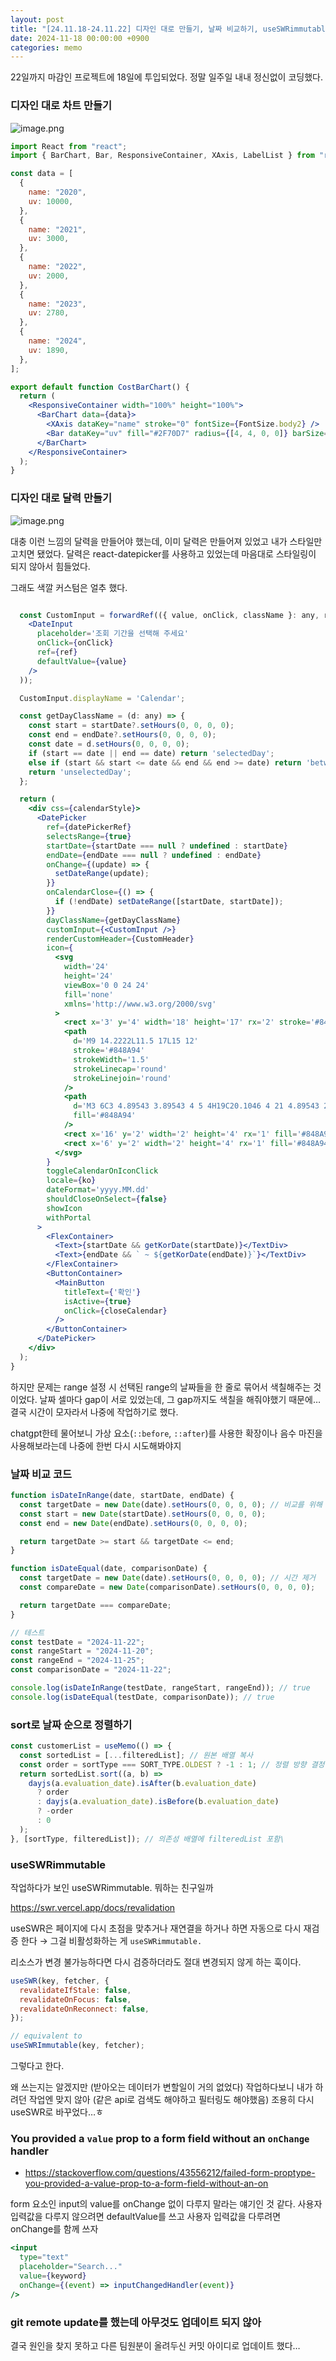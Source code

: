 ```yaml
---
layout: post
title: "[24.11.18-24.11.22] 디자인 대로 만들기, 날짜 비교하기, useSWRimmutable 등"
date: 2024-11-18 00:00:00 +0900
categories: memo
---
```


22일까지 마감인 프로젝트에 18일에 투입되었다. 정말 일주일 내내 정신없이 코딩했다.

### 디자인 대로 차트 만들기

![image.png](https://prod-files-secure.s3.us-west-2.amazonaws.com/d2d0348d-b394-49c9-b6fe-f9ad02f7f098/1219094b-a561-482f-a93a-ccabf474aa16/image.png)

```jsx
import React from "react";
import { BarChart, Bar, ResponsiveContainer, XAxis, LabelList } from "recharts";

const data = [
  {
    name: "2020",
    uv: 10000,
  },
  {
    name: "2021",
    uv: 3000,
  },
  {
    name: "2022",
    uv: 2000,
  },
  {
    name: "2023",
    uv: 2780,
  },
  {
    name: "2024",
    uv: 1890,
  },
];

export default function CostBarChart() {
  return (
    <ResponsiveContainer width="100%" height="100%">
      <BarChart data={data}>
        <XAxis dataKey="name" stroke="0" fontSize={FontSize.body2} />
        <Bar dataKey="uv" fill="#2F70D7" radius={[4, 4, 0, 0]} barSize={32} />
      </BarChart>
    </ResponsiveContainer>
  );
}
```

### 디자인 대로 달력 만들기

![image.png](https://prod-files-secure.s3.us-west-2.amazonaws.com/d2d0348d-b394-49c9-b6fe-f9ad02f7f098/64a72295-e4a4-4c0b-869d-8ef946f8bb4d/image.png)

대충 이런 느낌의 달력을 만들어야 했는데, 이미 달력은 만들어져 있었고 내가 스타일만 고치면 됐었다. 달력은 react-datepicker를 사용하고 있었는데 마음대로 스타일링이 되지 않아서 힘들었다.

그래도 색깔 커스텀은 얼추 했다.

```jsx

  const CustomInput = forwardRef(({ value, onClick, className }: any, ref: any) => (
    <DateInput
      placeholder='조회 기간을 선택해 주세요'
      onClick={onClick}
      ref={ref}
      defaultValue={value}
    />
  ));

  CustomInput.displayName = 'Calendar';

  const getDayClassName = (d: any) => {
    const start = startDate?.setHours(0, 0, 0, 0);
    const end = endDate?.setHours(0, 0, 0, 0);
    const date = d.setHours(0, 0, 0, 0);
    if (start == date || end == date) return 'selectedDay';
    else if (start && start <= date && end && end >= date) return 'betweenDay';
    return 'unselectedDay';
  };

  return (
    <div css={calendarStyle}>
      <DatePicker
        ref={datePickerRef}
        selectsRange={true}
        startDate={startDate === null ? undefined : startDate}
        endDate={endDate === null ? undefined : endDate}
        onChange={(update) => {
          setDateRange(update);
        }}
        onCalendarClose={() => {
          if (!endDate) setDateRange([startDate, startDate]);
        }}
        dayClassName={getDayClassName}
        customInput={<CustomInput />}
        renderCustomHeader={CustomHeader}
        icon={
          <svg
            width='24'
            height='24'
            viewBox='0 0 24 24'
            fill='none'
            xmlns='http://www.w3.org/2000/svg'
          >
            <rect x='3' y='4' width='18' height='17' rx='2' stroke='#848A94' strokeWidth='1.5' />
            <path
              d='M9 14.2222L11.5 17L15 12'
              stroke='#848A94'
              strokeWidth='1.5'
              strokeLinecap='round'
              strokeLinejoin='round'
            />
            <path
              d='M3 6C3 4.89543 3.89543 4 5 4H19C20.1046 4 21 4.89543 21 6V8H3V6Z'
              fill='#848A94'
            />
            <rect x='16' y='2' width='2' height='4' rx='1' fill='#848A94' />
            <rect x='6' y='2' width='2' height='4' rx='1' fill='#848A94' />
          </svg>
        }
        toggleCalendarOnIconClick
        locale={ko}
        dateFormat='yyyy.MM.dd'
        shouldCloseOnSelect={false}
        showIcon
        withPortal
      >
        <FlexContainer>
          <Text>{startDate && getKorDate(startDate)}</TextDiv>
          <Text>{endDate && ` ~ ${getKorDate(endDate)}`}</TextDiv>
        </FlexContainer>
        <ButtonContainer>
          <MainButton
            titleText={'확인'}
            isActive={true}
            onClick={closeCalendar}
          />
        </ButtonContainer>
      </DatePicker>
    </div>
  );
}

```

하지만 문제는 range 설정 시 선택된 range의 날짜들을 한 줄로 묶어서 색칠해주는 것이었다. 날짜 셀마다 gap이 서로 있었는데, 그 gap까지도 색칠을 해줘야했기 때문에… 결국 시간이 모자라서 나중에 작업하기로 했다.

chatgpt한테 물어보니
가상 요소(`::before`, `::after`)를 사용한 확장이나 음수 마진을 사용해보라는데 나중에 한번 다시 시도해봐야지

### 날짜 비교 코드

```jsx
function isDateInRange(date, startDate, endDate) {
  const targetDate = new Date(date).setHours(0, 0, 0, 0); // 비교를 위해 시간 부분 제거
  const start = new Date(startDate).setHours(0, 0, 0, 0);
  const end = new Date(endDate).setHours(0, 0, 0, 0);

  return targetDate >= start && targetDate <= end;
}

function isDateEqual(date, comparisonDate) {
  const targetDate = new Date(date).setHours(0, 0, 0, 0); // 시간 제거
  const compareDate = new Date(comparisonDate).setHours(0, 0, 0, 0);

  return targetDate === compareDate;
}

// 테스트
const testDate = "2024-11-22";
const rangeStart = "2024-11-20";
const rangeEnd = "2024-11-25";
const comparisonDate = "2024-11-22";

console.log(isDateInRange(testDate, rangeStart, rangeEnd)); // true
console.log(isDateEqual(testDate, comparisonDate)); // true
```

### sort로 날짜 순으로 정렬하기

```jsx
const customerList = useMemo(() => {
  const sortedList = [...filteredList]; // 원본 배열 복사
  const order = sortType === SORT_TYPE.OLDEST ? -1 : 1; // 정렬 방향 결정
  return sortedList.sort((a, b) =>
    dayjs(a.evaluation_date).isAfter(b.evaluation_date)
      ? order
      : dayjs(a.evaluation_date).isBefore(b.evaluation_date)
      ? -order
      : 0
  );
}, [sortType, filteredList]); // 의존성 배열에 filteredList 포함\
```

### useSWRimmutable

작업하다가 보인 useSWRimmutable. 뭐하는 친구일까

https://swr.vercel.app/docs/revalidation

useSWR은 페이지에 다시 초점을 맞추거나 재연결을 하거나 하면 자동으로 다시 재검증 한다 → 그걸 비활성화하는 게 `useSWRimmutable.`

리소스가 변경 불가능하다면 다시 검증하더라도 절대 변경되지 않게 하는 훅이다.

```jsx
useSWR(key, fetcher, {
  revalidateIfStale: false,
  revalidateOnFocus: false,
  revalidateOnReconnect: false,
});

// equivalent to
useSWRImmutable(key, fetcher);
```

그렇다고 한다.

왜 쓰는지는 알겠지만 (받아오는 데이터가 변할일이 거의 없었다) 작업하다보니 내가 하려던 작업엔 맞지 않아 (같은 api로 검색도 해야하고 필터링도 해야했음) 조용히 다시 useSWR로 바꾸었다…ㅎ

### You provided a `value` prop to a form field without an `onChange` handler

- https://stackoverflow.com/questions/43556212/failed-form-proptype-you-provided-a-value-prop-to-a-form-field-without-an-on

form 요소인 input의 value를 onChange 없이 다루지 말라는 얘기인 것 같다. 사용자 입력값을 다루지 않으려면 defaultValue를 쓰고 사용자 입력값을 다루려면 onChange를 함께 쓰자

```jsx
<input
  type="text"
  placeholder="Search..."
  value={keyword}
  onChange={(event) => inputChangedHandler(event)}
/>
```

### git remote update를 했는데 아무것도 업데이트 되지 않아

결국 원인을 찾지 못하고 다른 팀원분이 올려두신 커밋 아이디로 업데이트 했다…
